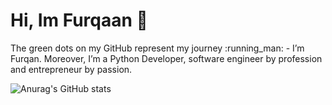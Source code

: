 <p align="center"><h1>Hi, Im Furqaan 👋</h1> The green dots on my GitHub represent my journey :running_man: - I’m Furqan. Moreover, I’m a Python Developer, software engineer by profession and entrepreneur by passion. 
</p>


![Anurag's GitHub stats](https://github-readme-stats.vercel.app/api?username=furqaan1232&show_icons=true&theme=dracula)
 

